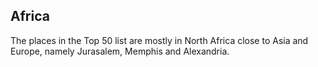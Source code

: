 ## Africa
The places in the Top 50 list are mostly in North Africa close to Asia and Europe, namely Jurasalem, Memphis and Alexandria.
